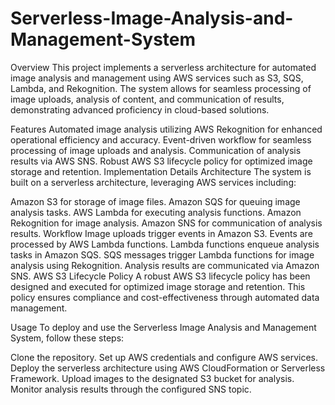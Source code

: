 # Serverless-Image-Analysis-and-Management-System

Overview
This project implements a serverless architecture for automated image analysis and management using AWS services such as S3, SQS, Lambda, and Rekognition. The system allows for seamless processing of image uploads, analysis of content, and communication of results, demonstrating advanced proficiency in cloud-based solutions.

Features
Automated image analysis utilizing AWS Rekognition for enhanced operational efficiency and accuracy.
Event-driven workflow for seamless processing of image uploads and analysis.
Communication of analysis results via AWS SNS.
Robust AWS S3 lifecycle policy for optimized image storage and retention.
Implementation Details
Architecture
The system is built on a serverless architecture, leveraging AWS services including:

Amazon S3 for storage of image files.
Amazon SQS for queuing image analysis tasks.
AWS Lambda for executing analysis functions.
Amazon Rekognition for image analysis.
Amazon SNS for communication of analysis results.
Workflow
Image uploads trigger events in Amazon S3.
Events are processed by AWS Lambda functions.
Lambda functions enqueue analysis tasks in Amazon SQS.
SQS messages trigger Lambda functions for image analysis using Rekognition.
Analysis results are communicated via Amazon SNS.
AWS S3 Lifecycle Policy
A robust AWS S3 lifecycle policy has been designed and executed for optimized image storage and retention. This policy ensures compliance and cost-effectiveness through automated data management.

Usage
To deploy and use the Serverless Image Analysis and Management System, follow these steps:

Clone the repository.
Set up AWS credentials and configure AWS services.
Deploy the serverless architecture using AWS CloudFormation or Serverless Framework.
Upload images to the designated S3 bucket for analysis.
Monitor analysis results through the configured SNS topic.
